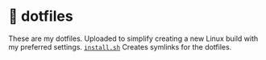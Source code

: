 # :wrench: dotfiles

These are my dotfiles. Uploaded to simplify creating a new Linux build with my preferred settings.
[`install.sh`](https://github.com/Headknot/dotfiles/blob/master/install.sh) Creates symlinks for the dotfiles.
